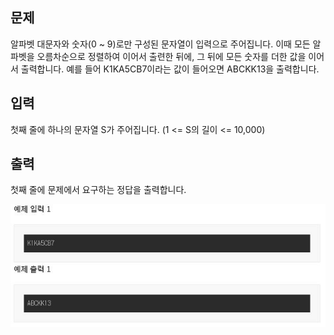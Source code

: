 ## 문제
알파벳 대문자와 숫자(0 ~ 9)로만 구성된 문자열이 입력으로 주어집니다. 이때 모든 알파벳을 오름차순으로 정렬하여 이어서 출련한 뒤에, 그 뒤에 모든 숫자를 더한 값을 이어서 출력합니다.
예를 들어 K1KA5CB7이라는 값이 들어오면 ABCKK13을 출력합니다.

## 입력
첫째 줄에 하나의 문자열 S가 주어집니다. (1 <= S의 길이 <= 10,000)

## 출력
첫째 줄에 문제에서 요구하는 정답을 출력합니다.

![2739](/print/string-rearrangement.JPG)